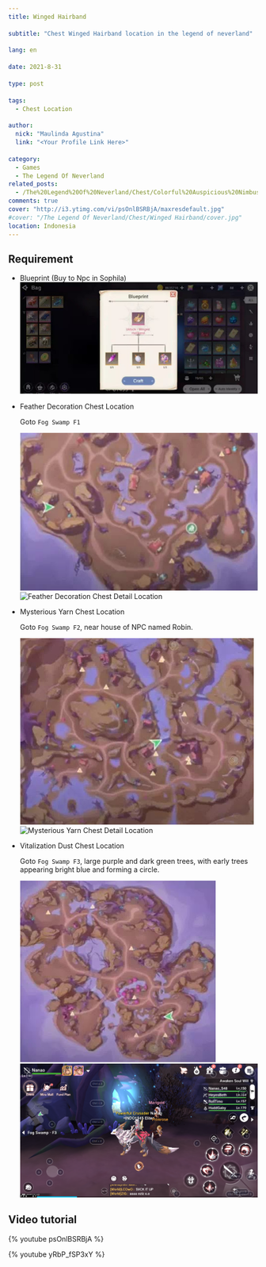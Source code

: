 ```yaml
---
title: Winged Hairband

subtitle: "Chest Winged Hairband location in the legend of neverland"

lang: en

date: 2021-8-31

type: post

tags:
  - Chest Location

author:
  nick: "Maulinda Agustina"
  link: "<Your Profile Link Here>"

category:
  - Games
  - The Legend Of Neverland
related_posts:
  - /The%20Legend%20Of%20Neverland/Chest/Colorful%20Auspicious%20Nimbus%20Cloud.html
comments: true
cover: "http://i3.ytimg.com/vi/psOnlBSRBjA/maxresdefault.jpg"
#cover: "/The Legend Of Neverland/Chest/Winged Hairband/cover.jpg"
location: Indonesia
---
```


## Requirement

- Blueprint (Buy to Npc in Sophila)
  ![Blueprint](./Winged%20Hairband/blueprint.webp)

- Feather Decoration Chest Location

  Goto `Fog Swamp F1`

  ![Feather Decoration Chest Location](./Winged%20Hairband/fs1-map.webp)
  ![Feather Decoration Chest Detail Location](https://user-images.githubusercontent.com/12471057/132348027-6c32d2a3-9b9e-41e1-98b5-ba62507272c1.png)

- Mysterious Yarn Chest Location

  Goto `Fog Swamp F2`, near house of NPC named Robin.

  ![Mysterious Yarn Chest Location](./Winged%20Hairband/fs2-map.webp)
  ![Mysterious Yarn Chest Detail Location](https://user-images.githubusercontent.com/12471057/132348675-22ebc85c-7ea4-411c-88a3-b9f7515dd710.png)

- Vitalization Dust Chest Location

  Goto `Fog Swamp F3`, large purple and dark green trees, with early trees appearing bright blue and forming a circle.

  ![Vitalization Dust Location](./Winged%20Hairband/fs3-map.webp)
  ![Vitalization Dust Chest Detail Location](./Winged%20Hairband/fs3-detail.png)

## Video tutorial

{% youtube psOnlBSRBjA %}

{% youtube yRbP_fSP3xY %}
